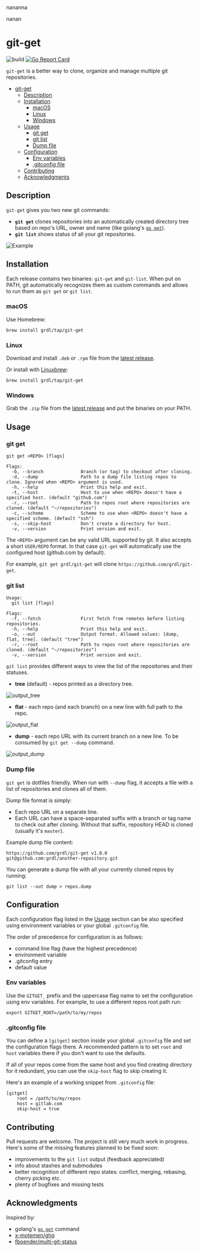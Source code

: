 

nananna

nanan


# git-get

![build](https://github.com/grdl/git-get/workflows/build/badge.svg)
[![Go Report Card](https://goreportcard.com/badge/github.com/grdl/git-get)](https://goreportcard.com/report/github.com/grdl/git-get)

`git-get` is a better way to clone, organize and manage multiple git repositories. 

- [git-get](#git-get)
  - [Description](#description)
  - [Installation](#installation)
    - [macOS](#macos)
    - [Linux](#linux)
    - [Windows](#windows)
  - [Usage](#usage)
    - [git get](#git-get-1)
    - [git list](#git-list)
    - [Dump file](#dump-file)
  - [Configuration](#configuration)
    - [Env variables](#env-variables)
    - [.gitconfig file](#gitconfig-file)
  - [Contributing](#contributing)
  - [Acknowledgments](#acknowledgments)

## Description

`git-get` gives you two new git commands:
- **`git get`** clones repositories into an automatically created directory tree based on repo's URL, owner and name (like golang's [`go get`](https://golang.org/cmd/go/)).
- **`git list`** shows status of all your git repositories.

![Example](./docs/example.svg)

## Installation

Each release contains two binaries: `git-get` and `git-list`. When put on PATH, git automatically recognizes them as custom commands and allows to run them as `git get` or `git list`.

### macOS

Use Homebrew:
```
brew install grdl/tap/git-get
```

### Linux

Download and install `.deb` or `.rpm` file from the [latest release](https://github.com/grdl/git-get/releases/latest).

Or install with [Linuxbrew](https://docs.brew.sh/Homebrew-on-Linux):
```
brew install grdl/tap/git-get
```

### Windows

Grab the `.zip` file from the [latest release](https://github.com/grdl/git-get/releases/latest) and put the binaries on your PATH.


## Usage

### git get
```
git get <REPO> [flags]

Flags:
  -b, --branch              Branch (or tag) to checkout after cloning.
  -d, --dump                Path to a dump file listing repos to clone. Ignored when <REPO> argument is used.
  -h, --help                Print this help and exit.
  -t, --host                Host to use when <REPO> doesn't have a specified host. (default "github.com")
  -r, --root                Path to repos root where repositories are cloned. (default "~/repositories")
  -c, --scheme              Scheme to use when <REPO> doesn't have a specified scheme. (default "ssh")
  -s, --skip-host           Don't create a directory for host.
  -v, --version             Print version and exit.
```

The `<REPO>` argument can be any valid URL supported by git. It also accepts a short `USER/REPO` format. In that case `git-get` will automatically use the configured host (github.com by default).

For example, `git get grdl/git-get` will clone `https://github.com/grdl/git-get`.


### git list
```
Usage:
  git list [flags]

Flags:
  -f, --fetch               First fetch from remotes before listing repositories.
  -h, --help                Print this help and exit.
  -o, --out                 Output format. Allowed values: [dump, flat, tree]. (default "tree")
  -r, --root                Path to repos root where repositories are cloned. (default "~/repositories")
  -v, --version             Print version and exit.
```

`git list` provides different ways to view the list of the repositories and their statuses.

- **tree** (default) - repos printed as a directory tree.

![output_tree](./docs/out_tree.png)

- **flat** - each repo (and each branch) on a new line with full path to the repo.

![output_flat](./docs/out_flat.png)

- **dump** - each repo URL with its current branch on a new line. To be consumed by `git get --dump` command.

![output_dump](./docs/out_dump.png)

### Dump file

`git get` is dotfiles friendly. When run with `--dump` flag, it accepts a file with a list of repositories and clones all of them.

Dump file format is simply:
- Each repo URL on a separate line.
- Each URL can have a space-separated suffix with a branch or tag name to check out after cloning. Without that suffix, repository HEAD is cloned (usually it's `master`).

Example dump file content:
```
https://github.com/grdl/git-get v1.0.0
git@github.com:grdl/another-repository.git
```

You can generate a dump file with all your currently cloned repos by running:
```
git list --out dump > repos.dump
``` 

## Configuration

Each configuration flag listed in the [Usage](#Usage) section can be also specified using environment variables or your global `.gitconfig` file.

The order of precedence for configuration is as follows:
- command line flag (have the highest precedence)
- environment variable
- .gitconfig entry
- default value


### Env variables

Use the `GITGET_` prefix and the uppercase flag name to set the configuration using env variables. For example, to use a different repos root path run:
```
export GITGET_ROOT=/path/to/my/repos
```

### .gitconfig file

You can define a `[gitget]` section inside your global `.gitconfig` file and set the configuration flags there. A recommended pattern is to set `root` and `host` variables there if you don't want to use the defaults. 

If all of your repos come from the same host and you find creating directory for it redundant, you can use the `skip-host` flag to skip creating it.

Here's an example of a working snippet from `.gitconfig` file:
```
[gitget]
    root = /path/to/my/repos
    host = gitlab.com
    skip-host = true
```


## Contributing

Pull requests are welcome. The project is still very much work in progress. Here's some of the missing features planned to be fixed soon:
- improvements to the `git list` output (feedback appreciated)
- info about stashes and submodules
- better recognition of different repo states: conflict, merging, rebasing, cherry picking etc.
- plenty of bugfixes and missing tests


## Acknowledgments

Inspired by:
- golang's [`go get`](https://golang.org/cmd/go/) command
- [x-motemen/ghq](https://github.com/x-motemen/ghq)
- [fboender/multi-git-status](https://github.com/fboender/multi-git-status)
